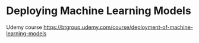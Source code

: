 # Deploying Machine Learning Models

Udemy course https://btgroup.udemy.com/course/deployment-of-machine-learning-models